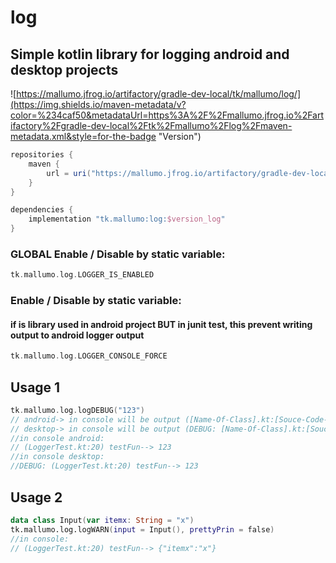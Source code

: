 # log

## Simple kotlin library for logging android and desktop projects

![https://mallumo.jfrog.io/artifactory/gradle-dev-local/tk/mallumo/log/](https://img.shields.io/maven-metadata/v?color=%234caf50&metadataUrl=https%3A%2F%2Fmallumo.jfrog.io%2Fartifactory%2Fgradle-dev-local%2Ftk%2Fmallumo%2Flog%2Fmaven-metadata.xml&style=for-the-badge "Version")

```groovy
repositories {
    maven {
        url = uri("https://mallumo.jfrog.io/artifactory/gradle-dev-local")
    }
}

dependencies {
    implementation "tk.mallumo:log:$version_log"
}
```

### GLOBAL Enable / Disable by static variable:
```kotlin
tk.mallumo.log.LOGGER_IS_ENABLED
```

### Enable / Disable by static variable:
####  if is library used in android project BUT in junit test, this prevent writing output to android logger output
```kotlin
tk.mallumo.log.LOGGER_CONSOLE_FORCE
```

## Usage 1

```kotlin
tk.mallumo.log.logDEBUG("123")
// android-> in console will be output ([Name-Of-Class].kt:[Souce-Code-Line-Nuber]) [name-of-method]--> [input]
// desktop-> in console will be output (DEBUG: [Name-Of-Class].kt:[Souce-Code-Line-Nuber]) [name-of-method]--> [input]
//in console android: 
// (LoggerTest.kt:20) testFun--> 123
//in console desktop: 
//DEBUG: (LoggerTest.kt:20) testFun--> 123
```

## Usage 2
```kotlin
data class Input(var itemx: String = "x")
tk.mallumo.log.logWARN(input = Input(), prettyPrin = false)
//in console: 
// (LoggerTest.kt:20) testFun--> {"itemx":"x"}
```
